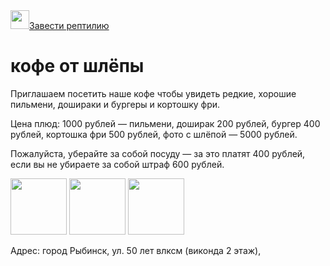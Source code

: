 <html>
    <img src="https://mars.algoritmika.org/uploads/2020/10/frog-159002_1280_0_1603798105.png" height="30px"/><a href="https://zoo61.ru/articles/10-luchshikh-domashnikh-reptiliy-dlya-vashego-terrariuma">Завести рептилию</a>
    <h1> кофе от шлёпы </h1>
    <p>Приглашаем посетить наше кофе чтобы увидеть редкие, хорошие пильмени, дошираки и бургеры и кортошку фри.</p>
    <p>Цена плюд: 1000 рублей — пильмени, доширак 200 рублей, бургер 400 рублей, кортошка фри 500 рублей, фото с шлёпой — 5000 рублей.</p>
    <p>Пожалуйста, уберайте за собой посуду — за это платят 400 рублей, если вы не убираете за собой штраф 600 рублей.</p>
    <p>
        <img src="https://royalpridecat.com/wp-content/uploads/2019/11/img_3110-1024x683.jpg" height="90px"/>
        <img src="https://pbs.twimg.com/media/EcDrjrdWoAI9bKc.jpg" height="90px"/>
        <img src="https://i.ytimg.com/vi/4f4GjgkXTxM/maxresdefault.jpg" height="90px"/>
    </p>
    <p>Адрес: город Рыбинск, ул. 50 лет влксм (виконда 2 этаж), </p>
</html>
